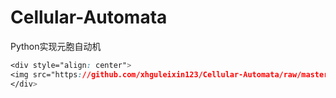 # Cellular-Automata
Python实现元胞自动机

```css
<div style="align: center">
<img src="https://github.com/xhguleixin123/Cellular-Automata/raw/master/images/元胞自动机图片.png"/>
</div>
```

